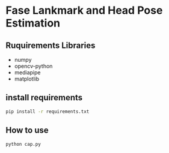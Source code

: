 # Fase Lankmark and Head Pose Estimation

## Ruquirements Libraries

- numpy
- opencv-python
- mediapipe
- matplotlib

## install requirements

```bash
pip install -r requirements.txt
```

## How to use

```bash
python cap.py
```
